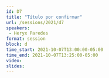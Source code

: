 ```yaml
---
id: D7
title: "Título por confirmar"
url: /sessions/2021/d7
speakers:
 - Heryx Paredes
format: session
block: d
time_start: 2021-10-07T13:00:00-05:00
time_end: 2021-10-07T13:25:00-05:00
video:
slides:
---
```

